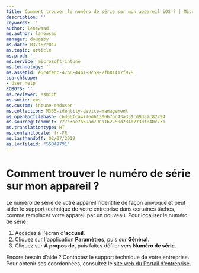 ```yaml
---
title: Comment trouver le numéro de série sur mon appareil iOS ? | Microsoft Docs
description: ''
keywords: ''
author: lenewsad
ms.author: lanewsad
manager: dougeby
ms.date: 03/16/2017
ms.topic: article
ms.prod: ''
ms.service: microsoft-intune
ms.technology: ''
ms.assetid: e6c4fedc-47b6-44b1-8c59-2fb81417f978
searchScope:
- User help
ROBOTS: ''
ms.reviewer: esmich
ms.suite: ems
ms.custom: intune-enduser
ms.collection: M365-identity-device-management
ms.openlocfilehash: c6d56fca4776d6130667bc43a331cd9daac82794
ms.sourcegitcommit: 727c3ae7659ad79ea162250d234d7730f840c731
ms.translationtype: HT
ms.contentlocale: fr-FR
ms.lasthandoff: 02/07/2019
ms.locfileid: "55849791"
---
```

# <a name="how-do-i-find-the-serial-number-on-my-device"></a>Comment trouver le numéro de série sur mon appareil ?

Le numéro de série de votre appareil l’identifie de façon univoque et peut aider le support technique de votre entreprise dans certaines tâches, comme remplacer votre appareil par un nouveau. Pour localiser le numéro de série :

1. Accédez à l'écran d'__accueil__.
2. Cliquez sur l'application __Paramètres__, puis sur __Général__.
3. Cliquez sur __À propos de__, puis faites défiler vers __Numéro de série__.

Encore besoin d’aide ? Contactez le support technique de votre entreprise. Pour obtenir ses coordonnées, consultez le [site web du Portail d’entreprise](https://go.microsoft.com/fwlink/?linkid=2010980).
